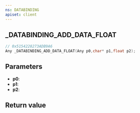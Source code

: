 ```yaml
---
ns: DATABINDING
apiset: client
---
```

## _DATABINDING_ADD_DATA_FLOAT

```c
// 0x5154228273ADB9A6
Any _DATABINDING_ADD_DATA_FLOAT(Any p0,char* p1,float p2);
```


## Parameters
* **p0**:
* **p1**:
* **p2**:

## Return value